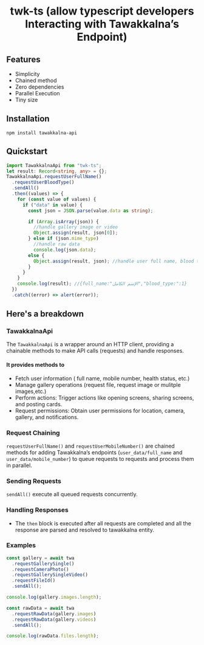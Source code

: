 
<h1 align="center">twk-ts (allow typescript developers Interacting with Tawakkalna’s Endpoint)</h1>

## Features

- Simplicity
- Chained method
- Zero dependencies
- Parallel Execution
- Tiny size

## Installation

```
npm install tawakkalna-api
```

## Quickstart

```ts
import TawakkalnaApi from "twk-ts";
let result: Record<string, any> = {};
TawakkalnaApi.requestUserFullName()
  .requestUserBloodType()
  .sendAll()
  .then((values) => {
    for (const value of values) {
      if ("data" in value) {
        const json = JSON.parse(value.data as string);

        if (Array.isArray(json)) {
          //handle gallery image or video
          Object.assign(result, json[0]);
        } else if (json.mime_type)
          //handle raw data
          console.log(json.data);
        else {
          Object.assign(result, json); //handle user full name, blood type,...etc
        }
      }
    }
    console.log(result); //{full_name:"الإسم الكامل","blood_type:":1}
  })
  .catch((error) => alert(error));
```

## Here's a breakdown

### TawakkalnaApi

The `TawakkalnaApi` is a wrapper around an HTTP client, providing a chainable methods to make API calls (requests) and handle responses.

#### It provides methods to

- Fetch user information ( full name, mobile number, health status, etc.)
- Manage gallery operations (request file, request image or mulitple images,etc.)
- Perform actions: Trigger actions like opening screens, sharing screens, and posting cards.
- Request permissions: Obtain user permissions for location, camera, gallery, and notifications.

### Request Chaining

`requestUserFullName()` and `requestUserMobileNumber()` are chained methods for adding Tawakkalna’s endpoints (`user_data/full_name` and `user_data/mobile_number`) to queue requests to requests and process them in parallel.

### Sending Requests

`sendAll()` execute all queued requests concurrently.

### Handling Responses

- The `then` block is executed after all requests are completed and all the response are parsed and resolved to tawakkalna entity.

### Examples

```js
const gallery = await twa
  .requestGallerySingle()
  .requestCameraPhoto()
  .requestGallerySingleVideo()
  .requestFileId()
  .sendAll();

console.log(gallery.images.length);
```

```js
const rawData = await twa
  .requestRawData(gallery.images)
  .requestRawData(gallery.videos)
  .sendAll();

console.log(rawData.files.length);
```
